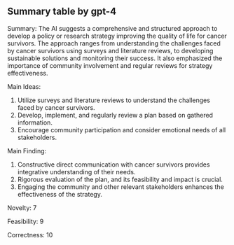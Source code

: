 ## Summary table by gpt-4
Summary: 
The AI suggests a comprehensive and structured approach to develop a policy or research strategy improving the quality of life for cancer survivors. The approach ranges from understanding the challenges faced by cancer survivors using surveys and literature reviews, to developing sustainable solutions and monitoring their success. It also emphasized the importance of community involvement and regular reviews for strategy effectiveness. 

Main Ideas: 
1. Utilize surveys and literature reviews to understand the challenges faced by cancer survivors.
2. Develop, implement, and regularly review a plan based on gathered information.
3. Encourage community participation and consider emotional needs of all stakeholders.

Main Finding: 
1. Constructive direct communication with cancer survivors provides integrative understanding of their needs.
2. Rigorous evaluation of the plan, and its feasibility and impact is crucial.
3. Engaging the community and other relevant stakeholders enhances the effectiveness of the strategy.

Novelty: 7

Feasibility: 9

Correctness: 10